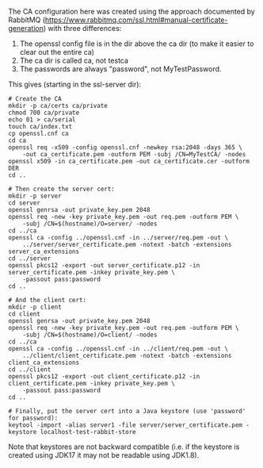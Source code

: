 
The CA configuration here was created using the approach documented by RabbitMQ (https://www.rabbitmq.com/ssl.html#manual-certificate-generation) with three differences:
1. The openssl config file is in the dir above the ca dir (to make it easier to clear out the entire ca)
1. The ca dir is called ca, not testca
1. The passwords are always "password", not MyTestPassword.

This gives (starting in the ssl-server dir):
```
# Create the CA
mkdir -p ca/certs ca/private
chmod 700 ca/private
echo 01 > ca/serial
touch ca/index.txt
cp openssl.cnf ca
cd ca
openssl req -x509 -config openssl.cnf -newkey rsa:2048 -days 365 \
    -out ca_certificate.pem -outform PEM -subj /CN=MyTestCA/ -nodes
openssl x509 -in ca_certificate.pem -out ca_certificate.cer -outform DER
cd ..

# Then create the server cert:
mkdir -p server
cd server
openssl genrsa -out private_key.pem 2048
openssl req -new -key private_key.pem -out req.pem -outform PEM \
    -subj /CN=$(hostname)/O=server/ -nodes
cd ../ca
openssl ca -config ../openssl.cnf -in ../server/req.pem -out \
    ../server/server_certificate.pem -notext -batch -extensions server_ca_extensions
cd ../server
openssl pkcs12 -export -out server_certificate.p12 -in server_certificate.pem -inkey private_key.pem \
    -passout pass:password
cd ..

# And the client cert:
mkdir -p client
cd client
openssl genrsa -out private_key.pem 2048
openssl req -new -key private_key.pem -out req.pem -outform PEM \
    -subj /CN=$(hostname)/O=client/ -nodes
cd ../ca
openssl ca -config ../openssl.cnf -in ../client/req.pem -out \
    ../client/client_certificate.pem -notext -batch -extensions client_ca_extensions
cd ../client
openssl pkcs12 -export -out client_certificate.p12 -in client_certificate.pem -inkey private_key.pem \
    -passout pass:password
cd ..

# Finally, put the server cert into a Java keystore (use 'password' for password):
keytool -import -alias server1 -file server/server_certificate.pem -keystore localhost-test-rabbit-store
```

Note that keystores are not backward compatible (i.e. if the keystore is created using JDK17 it may not be readable using JDK1.8).
